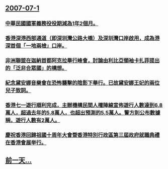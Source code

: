 ## [2007-07-1](/zh/news/2007/07/1/index.md)

### [ 中華民國國軍義務役役期減為1年2個月。](/zh/news/2007/07/1/中華民國國軍義務役役期減為1年2個月.md)
### [ 香港深港西部通道（即深圳灣公路大橋）及深圳灣口岸啟用，成為港深首個「一地兩檢」口岸。](/zh/news/2007/07/1/香港深港西部通道-即深圳灣公路大橋-及深圳灣口岸啟用-成為港深首個-一地兩檢-口岸.md)
### [非洲聯盟在迦納首都阿克拉舉行峰會，討論由利比亞領袖卡扎菲提出的「泛非合眾國」的構想。](/zh/news/2007/07/1/非洲聯盟在迦納首都阿克拉舉行峰會-討論由利比亞領袖卡扎菲提出的-泛非合眾國-的構想.md)
### [紀念黛安娜音樂會在恐怖襲擊的陰影下舉行。已故黛安娜王妃的兩位兒子致詞。](/zh/news/2007/07/1/紀念黛安娜音樂會在恐怖襲擊的陰影下舉行-已故黛安娜王妃的兩位兒子致詞.md)
### [香港七一遊行順利完成，主辦機構民間人權陣線宣佈遊行人數達到6.8萬人，超過去年的5.8萬人，也超出預測的5.5萬人。警方則公布數據稱，遊行人數有2萬人。](/zh/news/2007/07/1/香港七一遊行順利完成-主辦機構民間人權陣線宣佈遊行人數達到68萬人-超過去年的58萬人-也超出預測的55萬人-警方.md)
### [慶祝香港回歸祖國十周年大會暨香港特別行政區第三屆政府就職典禮在香港會展举行。](/zh/news/2007/07/1/慶祝香港回歸祖國十周年大會暨香港特別行政區第三屆政府就職典禮在香港會展举行.md)
## [前一天...](/zh/news/2007/06/30/index.md)

